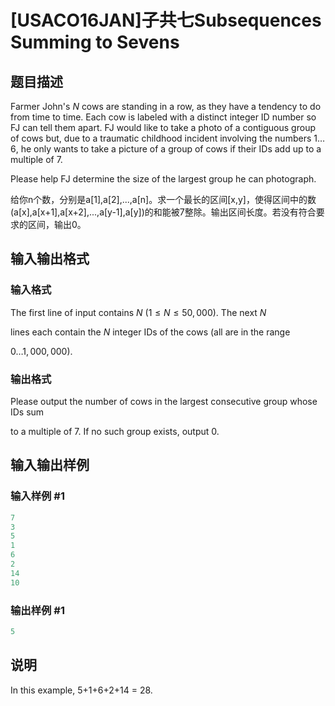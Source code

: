 # [USACO16JAN]子共七Subsequences Summing to Sevens

## 题目描述

Farmer John's $N$ cows are standing in a row, as they have a tendency to do from time to time. Each cow is labeled with a distinct integer ID number so FJ can tell them apart. FJ would like to take a photo of a contiguous group of cows but, due to a traumatic childhood incident involving the numbers $1 \ldots 6$, he only wants to take a picture of a group of cows if their IDs add up to a multiple of 7.

Please help FJ determine the size of the largest group he can photograph.

给你n个数，分别是a[1],a[2],...,a[n]。求一个最长的区间[x,y]，使得区间中的数(a[x],a[x+1],a[x+2],...,a[y-1],a[y])的和能被7整除。输出区间长度。若没有符合要求的区间，输出0。

## 输入输出格式

### 输入格式

The first line of input contains $N$ ($1 \leq N \leq 50,000$). The next $N$

lines each contain the $N$ integer IDs of the cows (all are in the range

$0 \ldots 1,000,000$).

### 输出格式

Please output the number of cows in the largest consecutive group whose IDs sum

to a multiple of 7. If no such group exists, output 0.

## 输入输出样例

### 输入样例 #1

```cpp
7
3
5
1
6
2
14
10
```


### 输出样例 #1

```cpp
5
```


## 说明

In this example, 5+1+6+2+14 = 28.

